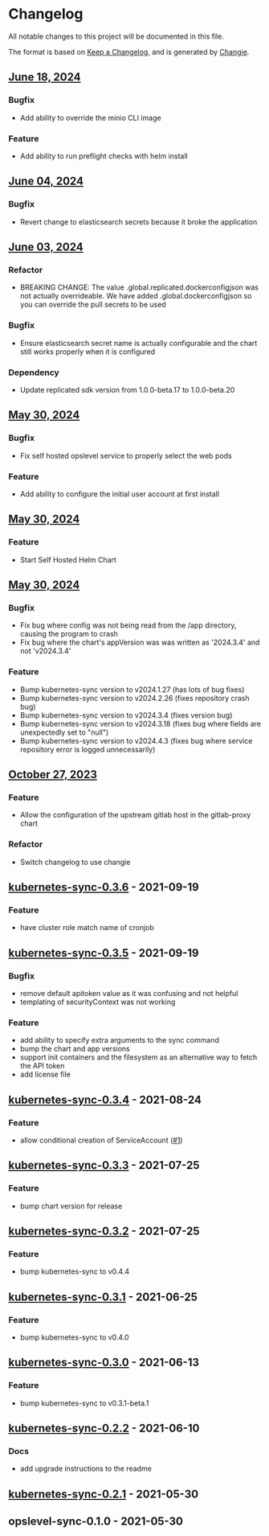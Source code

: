 # Changelog
All notable changes to this project will be documented in this file.

The format is based on [Keep a Changelog](https://keepachangelog.com/en/1.0.0/),
and is generated by [Changie](https://github.com/miniscruff/changie).


## [June 18, 2024](https://github.com/OpsLevel/helm-charts/compare/v2024.6.4...v2024.6.18)
### Bugfix
* Add ability to override the minio CLI image
### Feature
* Add ability to run preflight checks with helm install

## [June 04, 2024](https://github.com/OpsLevel/helm-charts/compare/v2024.6.3...v2024.6.4)
### Bugfix
* Revert change to elasticsearch secrets because it broke the application

## [June 03, 2024](https://github.com/OpsLevel/helm-charts/compare/v2024.5.30...v2024.6.3)
### Refactor
* BREAKING CHANGE: The value .global.replicated.dockerconfigjson was not actually overrideable.  We have added .global.dockerconfigjson so you can override the pull secrets to be used
### Bugfix
* Ensure elasticsearch secret name is actually configurable and the chart still works properly when it is configured
### Dependency
* Update replicated sdk version from 1.0.0-beta.17 to 1.0.0-beta.20

## [May 30, 2024](https://github.com/OpsLevel/helm-charts/compare/v2024.5.29...v2024.5.30)
### Bugfix
* Fix self hosted opslevel service to properly select the web pods
### Feature
* Add ability to configure the initial user account at first install

## [May 30, 2024](https://github.com/OpsLevel/helm-charts/compare/v2024.1.1...v2024.5.29)
### Feature
* Start Self Hosted Helm Chart

## [May 30, 2024](https://github.com/OpsLevel/helm-charts/compare/v0.0.1...v2024.1.1)
### Bugfix
* Fix bug where config was not being read from the /app directory, causing the program to crash
* Fix bug where the chart's appVersion was was written as '2024.3.4' and not 'v2024.3.4'
### Feature
* Bump kubernetes-sync version to v2024.1.27 (has lots of bug fixes)
* Bump kubernetes-sync version to v2024.2.26 (fixes repository crash bug)
* Bump kubernetes-sync version to v2024.3.4 (fixes version bug)
* Bump kubernetes-sync version to v2024.3.18 (fixes bug where fields are unexpectedly set to "null")
* Bump kubernetes-sync version to v2024.4.3 (fixes bug where service repository error is logged unnecessarily)

## [October 27, 2023](https://github.com/OpsLevel/helm-charts/compare/0.0.0...v0.0.1)
### Feature
* Allow the configuration of the upstream gitlab host in the gitlab-proxy chart
### Refactor
* Switch changelog to use changie

<a name="kubernetes-sync-0.3.6"></a>
## [kubernetes-sync-0.3.6] - 2021-09-19
### Feature
- have cluster role match name of cronjob


<a name="kubernetes-sync-0.3.5"></a>
## [kubernetes-sync-0.3.5] - 2021-09-19
### Bugfix
- remove default apitoken value as it was confusing and not helpful
- templating of securityContext was not working

### Feature
- add ability to specify extra arguments to the sync command
- bump the chart and app versions
- support init containers and the filesystem as an alternative way to fetch the API token
- add license file


<a name="kubernetes-sync-0.3.4"></a>
## [kubernetes-sync-0.3.4] - 2021-08-24
### Feature
- allow conditional creation of ServiceAccount ([#1](https://github.com/OpsLevel/helm-charts/issues/1))


<a name="kubernetes-sync-0.3.3"></a>
## [kubernetes-sync-0.3.3] - 2021-07-25
### Feature
- bump chart version for release


<a name="kubernetes-sync-0.3.2"></a>
## [kubernetes-sync-0.3.2] - 2021-07-25
### Feature
- bump kubernetes-sync to v0.4.4


<a name="kubernetes-sync-0.3.1"></a>
## [kubernetes-sync-0.3.1] - 2021-06-25
### Feature
- bump kubernetes-sync to v0.4.0


<a name="kubernetes-sync-0.3.0"></a>
## [kubernetes-sync-0.3.0] - 2021-06-13
### Feature
- bump kubernetes-sync to v0.3.1-beta.1


<a name="kubernetes-sync-0.2.2"></a>
## [kubernetes-sync-0.2.2] - 2021-06-10
### Docs
- add upgrade instructions to the readme


<a name="kubernetes-sync-0.2.1"></a>
## [kubernetes-sync-0.2.1] - 2021-05-30

<a name="opslevel-sync-0.1.0"></a>
## opslevel-sync-0.1.0 - 2021-05-30

[Unreleased]: https://github.com/OpsLevel/helm-charts/compare/kubernetes-sync-0.3.6...HEAD
[kubernetes-sync-0.3.6]: https://github.com/OpsLevel/helm-charts/compare/kubernetes-sync-0.3.5...kubernetes-sync-0.3.6
[kubernetes-sync-0.3.5]: https://github.com/OpsLevel/helm-charts/compare/kubernetes-sync-0.3.4...kubernetes-sync-0.3.5
[kubernetes-sync-0.3.4]: https://github.com/OpsLevel/helm-charts/compare/kubernetes-sync-0.3.3...kubernetes-sync-0.3.4
[kubernetes-sync-0.3.3]: https://github.com/OpsLevel/helm-charts/compare/kubernetes-sync-0.3.2...kubernetes-sync-0.3.3
[kubernetes-sync-0.3.2]: https://github.com/OpsLevel/helm-charts/compare/kubernetes-sync-0.3.1...kubernetes-sync-0.3.2
[kubernetes-sync-0.3.1]: https://github.com/OpsLevel/helm-charts/compare/kubernetes-sync-0.3.0...kubernetes-sync-0.3.1
[kubernetes-sync-0.3.0]: https://github.com/OpsLevel/helm-charts/compare/kubernetes-sync-0.2.2...kubernetes-sync-0.3.0
[kubernetes-sync-0.2.2]: https://github.com/OpsLevel/helm-charts/compare/kubernetes-sync-0.2.1...kubernetes-sync-0.2.2
[kubernetes-sync-0.2.1]: https://github.com/OpsLevel/helm-charts/compare/opslevel-sync-0.1.0...kubernetes-sync-0.2.1
